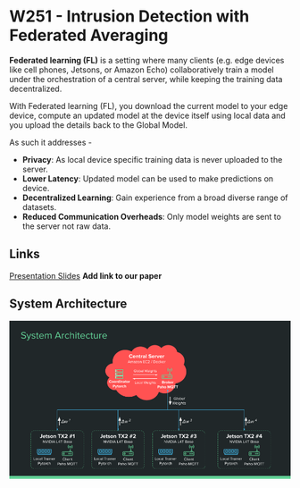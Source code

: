 
# W251 - Intrusion Detection with Federated Averaging
**Federated learning (FL)** is a setting where many clients (e.g. edge devices like cell phones, Jetsons, or Amazon Echo)  collaboratively train a model under the orchestration of a central server, while keeping the training data decentralized. 

With Federated learning (FL), you download the current model to your edge device, compute an updated model at the device itself using local data and you upload the details back to the Global Model.

As such it addresses -

 - **Privacy**: As local device specific training data is never uploaded to the server. 
 - **Lower Latency**: Updated model can be used to make predictions on device. 
 - **Decentralized Learning**: Gain experience from a broad diverse range of datasets. 
 - **Reduced Communication Overheads**: Only model weights are sent to the server not raw data.

## Links
[Presentation Slides](files/W251-FINAL-IntrusionDetectionUsingFedML.pdf)
**Add link to our paper**

## System Architecture
![system architecture](files/system_architecture.png)

